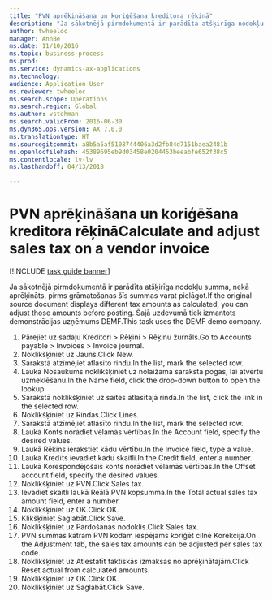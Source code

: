 ```yaml
--- 
title: "PVN aprēķināšana un koriģēšana kreditora rēķinā"
description: "Ja sākotnējā pirmdokumentā ir parādīta atšķirīga nodokļu summa, nekā aprēķināts, pirms grāmatošanas šīs summas varat pielāgot."
author: twheeloc
manager: AnnBe
ms.date: 11/10/2016
ms.topic: business-process
ms.prod: 
ms.service: dynamics-ax-applications
ms.technology: 
audience: Application User
ms.reviewer: twheeloc
ms.search.scope: Operations
ms.search.region: Global
ms.author: vstehman
ms.search.validFrom: 2016-06-30
ms.dyn365.ops.version: AX 7.0.0
ms.translationtype: HT
ms.sourcegitcommit: a8b5a5af5108744406a3d2fb84d7151baea2481b
ms.openlocfilehash: 45389695eb9d03458e0204453beeabfe652f38c5
ms.contentlocale: lv-lv
ms.lasthandoff: 04/13/2018

---
```

# <a name="calculate-and-adjust-sales-tax-on-a-vendor-invoice"></a><span data-ttu-id="ddf49-103">PVN aprēķināšana un koriģēšana kreditora rēķinā</span><span class="sxs-lookup"><span data-stu-id="ddf49-103">Calculate and adjust sales tax on a vendor invoice</span></span>

[!INCLUDE [task guide banner](../../includes/task-guide-banner.md)]

<span data-ttu-id="ddf49-104">Ja sākotnējā pirmdokumentā ir parādīta atšķirīga nodokļu summa, nekā aprēķināts, pirms grāmatošanas šīs summas varat pielāgot.</span><span class="sxs-lookup"><span data-stu-id="ddf49-104">If the original source document displays different tax amounts as calculated, you can adjust those amounts before posting.</span></span> <span data-ttu-id="ddf49-105">Šajā uzdevumā tiek izmantots demonstrācijas uzņēmums DEMF.</span><span class="sxs-lookup"><span data-stu-id="ddf49-105">This task uses the DEMF demo company.</span></span>

1. <span data-ttu-id="ddf49-106">Pārejiet uz sadaļu Kreditori > Rēķini > Rēķinu žurnāls.</span><span class="sxs-lookup"><span data-stu-id="ddf49-106">Go to Accounts payable > Invoices > Invoice journal.</span></span>
2. <span data-ttu-id="ddf49-107">Noklikšķiniet uz Jauns.</span><span class="sxs-lookup"><span data-stu-id="ddf49-107">Click New.</span></span>
3. <span data-ttu-id="ddf49-108">Sarakstā atzīmējiet atlasīto rindu.</span><span class="sxs-lookup"><span data-stu-id="ddf49-108">In the list, mark the selected row.</span></span>
4. <span data-ttu-id="ddf49-109">Laukā Nosaukums noklikšķiniet uz nolaižamā saraksta pogas, lai atvērtu uzmeklēšanu.</span><span class="sxs-lookup"><span data-stu-id="ddf49-109">In the Name field, click the drop-down button to open the lookup.</span></span>
5. <span data-ttu-id="ddf49-110">Sarakstā noklikšķiniet uz saites atlasītajā rindā.</span><span class="sxs-lookup"><span data-stu-id="ddf49-110">In the list, click the link in the selected row.</span></span>
6. <span data-ttu-id="ddf49-111">Noklikšķiniet uz Rindas.</span><span class="sxs-lookup"><span data-stu-id="ddf49-111">Click Lines.</span></span>
7. <span data-ttu-id="ddf49-112">Sarakstā atzīmējiet atlasīto rindu.</span><span class="sxs-lookup"><span data-stu-id="ddf49-112">In the list, mark the selected row.</span></span>
8. <span data-ttu-id="ddf49-113">Laukā Konts norādiet vēlamās vērtības.</span><span class="sxs-lookup"><span data-stu-id="ddf49-113">In the Account field, specify the desired values.</span></span>
9. <span data-ttu-id="ddf49-114">Laukā Rēķins ierakstiet kādu vērtību.</span><span class="sxs-lookup"><span data-stu-id="ddf49-114">In the Invoice field, type a value.</span></span>
10. <span data-ttu-id="ddf49-115">Laukā Kredīts ievadiet kādu skaitli.</span><span class="sxs-lookup"><span data-stu-id="ddf49-115">In the Credit field, enter a number.</span></span>
11. <span data-ttu-id="ddf49-116">Laukā Korespondējošais konts norādiet vēlamās vērtības.</span><span class="sxs-lookup"><span data-stu-id="ddf49-116">In the Offset account field, specify the desired values.</span></span>
12. <span data-ttu-id="ddf49-117">Noklikšķiniet uz PVN.</span><span class="sxs-lookup"><span data-stu-id="ddf49-117">Click Sales tax.</span></span>
13. <span data-ttu-id="ddf49-118">Ievadiet skaitli laukā Reālā PVN kopsumma.</span><span class="sxs-lookup"><span data-stu-id="ddf49-118">In the Total actual sales tax amount field, enter a number.</span></span>
14. <span data-ttu-id="ddf49-119">Noklikšķiniet uz OK.</span><span class="sxs-lookup"><span data-stu-id="ddf49-119">Click OK.</span></span>
15. <span data-ttu-id="ddf49-120">Klikšķiniet Saglabāt.</span><span class="sxs-lookup"><span data-stu-id="ddf49-120">Click Save.</span></span>
16. <span data-ttu-id="ddf49-121">Noklikšķiniet uz Pārdošanas nodoklis.</span><span class="sxs-lookup"><span data-stu-id="ddf49-121">Click Sales tax.</span></span>
17. <span data-ttu-id="ddf49-122">PVN summas katram PVN kodam iespējams koriģēt cilnē Korekcija.</span><span class="sxs-lookup"><span data-stu-id="ddf49-122">On the Adjustment tab, the sales tax amounts can be adjusted per sales tax code.</span></span>
18. <span data-ttu-id="ddf49-123">Noklikšķiniet uz Atiestatīt faktiskās izmaksas no aprēķinātajām.</span><span class="sxs-lookup"><span data-stu-id="ddf49-123">Click Reset actual from calculated amounts.</span></span>
19. <span data-ttu-id="ddf49-124">Noklikšķiniet uz OK.</span><span class="sxs-lookup"><span data-stu-id="ddf49-124">Click OK.</span></span>
20. <span data-ttu-id="ddf49-125">Noklikšķiniet uz Saglabāt.</span><span class="sxs-lookup"><span data-stu-id="ddf49-125">Click Save.</span></span>


